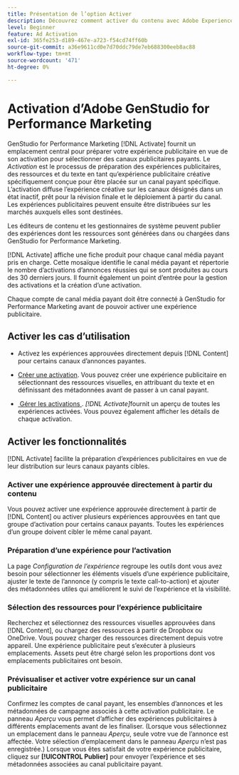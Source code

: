 ```yaml
---
title: Présentation de l’option Activer
description: Découvrez comment activer du contenu avec Adobe Experience Cloud et des applications tierces.
level: Beginner
feature: Ad Activation
exl-id: 365fe253-d189-467e-a723-f54cd74ff60b
source-git-commit: a36e9611cd0e7d70ddc79de7eb688300eeb8ac88
workflow-type: tm+mt
source-wordcount: '471'
ht-degree: 0%

---
```


# Activation d’Adobe GenStudio for Performance Marketing

GenStudio for Performance Marketing [!DNL Activate] fournit un emplacement central pour préparer votre expérience publicitaire en vue de son activation pour sélectionner des canaux publicitaires payants. Le _Activation_ est le processus de préparation des expériences publicitaires, des ressources et du texte en tant qu’expérience publicitaire créative spécifiquement conçue pour être placée sur un canal payant spécifique. L’activation diffuse l’expérience créative sur les canaux désignés dans un état inactif, prêt pour la révision finale et le déploiement à partir du canal. Les expériences publicitaires peuvent ensuite être distribuées sur les marchés auxquels elles sont destinées.

Les éditeurs de contenu et les gestionnaires de système peuvent publier des expériences dont les ressources sont générées dans ou chargées dans GenStudio for Performance Marketing.

[!DNL Activate] affiche une fiche produit pour chaque canal média payant pris en charge. Cette mosaïque identifie le canal média payant et répertorie le nombre d’activations d’annonces réussies qui se sont produites au cours des 30 derniers jours. Il fournit également un point d’entrée pour la gestion des activations et la création d’une activation.

Chaque compte de canal média payant doit être connecté à GenStudio for Performance Marketing avant de pouvoir activer une expérience publicitaire.

## Activer les cas d’utilisation

* Activez les expériences approuvées directement depuis [!DNL Content] pour certains canaux d’annonces payantes.

* [Créer une activation](create-activation.md). Vous pouvez créer une expérience publicitaire en sélectionnant des ressources visuelles, en attribuant du texte et en définissant des métadonnées avant de passer à un canal payant.

* [&#x200B; Gérer les activations &#x200B;](manage-activations.md). _[!DNL Activate]_&#x200B;fournit un aperçu de toutes les expériences activées. Vous pouvez également afficher les détails de chaque activation.

## Activer les fonctionnalités

[!DNL Activate] facilite la préparation d’expériences publicitaires en vue de leur distribution sur leurs canaux payants cibles.

### Activer une expérience approuvée directement à partir du contenu

Vous pouvez activer une expérience approuvée directement à partir de [!DNL Content] ou activer plusieurs expériences approuvées en tant que groupe d’activation pour certains canaux payants. Toutes les expériences d’un groupe doivent cibler le même canal payant.

### Préparation d’une expérience pour l’activation

La page _Configuration de l’expérience_ regroupe les outils dont vous avez besoin pour sélectionner les éléments visuels d’une expérience publicitaire, ajuster le texte de l’annonce (y compris le texte call-to-action) et ajouter des métadonnées utiles qui améliorent le suivi de l’expérience et la visibilité.

### Sélection des ressources pour l’expérience publicitaire

Recherchez et sélectionnez des ressources visuelles approuvées dans [!DNL Content], ou chargez des ressources à partir de Dropbox ou OneDrive. Vous pouvez charger des ressources directement depuis votre appareil. Une expérience publicitaire peut s’exécuter à plusieurs emplacements. Assets peut être chargé selon les proportions dont vos emplacements publicitaires ont besoin.

### Prévisualiser et activer votre expérience sur un canal publicitaire

Confirmez les comptes de canal payant, les ensembles d’annonces et les métadonnées de campagne associés à cette activation publicitaire. Le panneau _Aperçu_ vous permet d’afficher des expériences publicitaires à différents emplacements avant de les finaliser. (Lorsque vous sélectionnez un emplacement dans le panneau _Aperçu_, seule votre vue de l’annonce est affectée. Votre sélection d’emplacement dans le panneau _Aperçu_ n’est pas enregistrée.) Lorsque vous êtes satisfait de votre expérience publicitaire, cliquez sur **[!UICONTROL Publier]** pour envoyer l’expérience et ses métadonnées associées au canal publicitaire payant.
